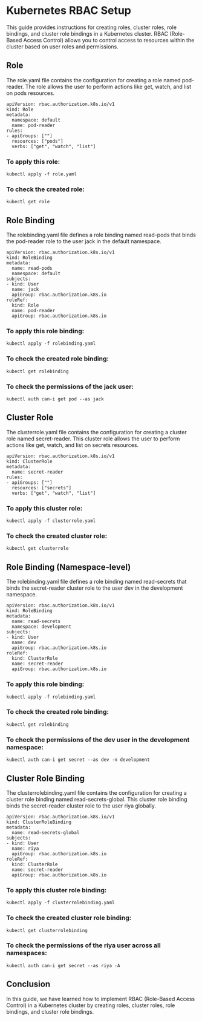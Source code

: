 # Kubernetes RBAC Setup

This guide provides instructions for creating roles, cluster roles, role bindings, and cluster role bindings in a Kubernetes cluster. RBAC (Role-Based Access Control) allows you to control access to resources within the cluster based on user roles and permissions.

## Role
The role.yaml file contains the configuration for creating a role named pod-reader. The role allows the user to perform actions like get, watch, and list on pods resources.

```
apiVersion: rbac.authorization.k8s.io/v1
kind: Role
metadata:
  namespace: default
  name: pod-reader
rules:
- apiGroups: [""]
  resources: ["pods"]
  verbs: ["get", "watch", "list"]

```

### To apply this role:

```
kubectl apply -f role.yaml
```

### To check the created role:
```
kubectl get role
```

## Role Binding
The rolebinding.yaml file defines a role binding named read-pods that binds the pod-reader role to the user jack in the default namespace.

```
apiVersion: rbac.authorization.k8s.io/v1
kind: RoleBinding
metadata:
  name: read-pods
  namespace: default
subjects:
- kind: User
  name: jack
  apiGroup: rbac.authorization.k8s.io
roleRef:
  kind: Role
  name: pod-reader
  apiGroup: rbac.authorization.k8s.io

```

### To apply this role binding:

```
kubectl apply -f rolebinding.yaml
```

### To check the created role binding:

```
kubectl get rolebinding
```

### To check the permissions of the jack user:

```
kubectl auth can-i get pod --as jack
```

## Cluster Role
The clusterrole.yaml file contains the configuration for creating a cluster role named secret-reader. This cluster role allows the user to perform actions like get, watch, and list on secrets resources.

```
apiVersion: rbac.authorization.k8s.io/v1
kind: ClusterRole
metadata:
  name: secret-reader
rules:
- apiGroups: [""]
  resources: ["secrets"]
  verbs: ["get", "watch", "list"]

```

### To apply this cluster role:

```
kubectl apply -f clusterrole.yaml
```

### To check the created cluster role:

```
kubectl get clusterrole
```

## Role Binding (Namespace-level)
The rolebinding.yaml file defines a role binding named read-secrets that binds the secret-reader cluster role to the user dev in the development namespace.

```
apiVersion: rbac.authorization.k8s.io/v1
kind: RoleBinding
metadata:
  name: read-secrets
  namespace: development
subjects:
- kind: User
  name: dev
  apiGroup: rbac.authorization.k8s.io
roleRef:
  kind: ClusterRole
  name: secret-reader
  apiGroup: rbac.authorization.k8s.io

```

### To apply this role binding:

```
kubectl apply -f rolebinding.yaml
```

### To check the created role binding:

```
kubectl get rolebinding
```

### To check the permissions of the dev user in the development namespace:

```
kubectl auth can-i get secret --as dev -n development
```

## Cluster Role Binding
The clusterrolebinding.yaml file contains the configuration for creating a cluster role binding named read-secrets-global. This cluster role binding binds the secret-reader cluster role to the user riya globally.

```
apiVersion: rbac.authorization.k8s.io/v1
kind: ClusterRoleBinding
metadata:
  name: read-secrets-global
subjects:
- kind: User
  name: riya
  apiGroup: rbac.authorization.k8s.io
roleRef:
  kind: ClusterRole
  name: secret-reader
  apiGroup: rbac.authorization.k8s.io

```

### To apply this cluster role binding:

```
kubectl apply -f clusterrolebinding.yaml
```

### To check the created cluster role binding:

```
kubectl get clusterrolebinding
```

### To check the permissions of the riya user across all namespaces:

```
kubectl auth can-i get secret --as riya -A
```

## Conclusion
In this guide, we have learned how to implement RBAC (Role-Based Access Control) in a Kubernetes cluster by creating roles, cluster roles, role bindings, and cluster role bindings. 
